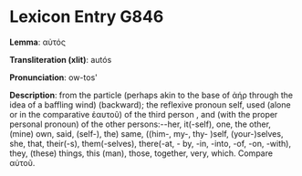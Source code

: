 # Lexicon Entry G846

**Lemma**: αὐτός

**Transliteration (xlit)**: autós

**Pronunciation**: ow-tos'

**Description**:
from the particle  (perhaps akin to the base of ἀήρ through the idea of a baffling wind) (backward); the reflexive pronoun self, used (alone or in the comparative ἑαυτοῦ) of the third person , and (with the proper personal pronoun) of the other persons:--her, it(-self), one, the other, (mine) own, said, (self-), the) same, ((him-, my-, thy- )self, (your-)selves, she, that, their(-s), them(-selves), there(-at, - by, -in, -into, -of, -on, -with), they, (these) things, this (man), those, together, very, which. Compare αὑτοῦ.
